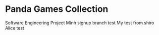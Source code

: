 # Panda Games Collection
Software Engineering Project
Minh signup branch test
My test from shiro
Alice test